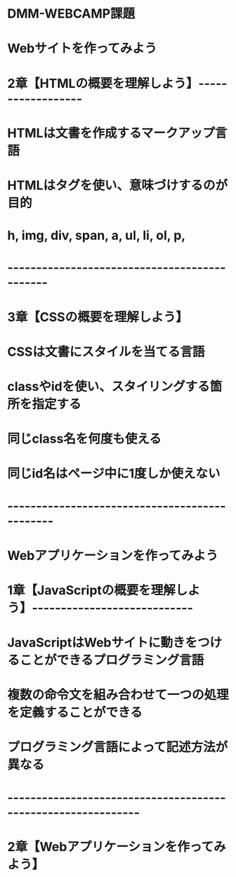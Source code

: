 # DMM-WEBCAMP課題

# Webサイトを作ってみよう

# 2章【HTMLの概要を理解しよう】------------------

# HTMLは文書を作成するマークアップ言語
# HTMLはタグを使い、意味づけするのが目的

# h, img, div, span, a, ul, li, ol, p, 

# ---------------------------------------------

# 3章【CSSの概要を理解しよう】 

# CSSは文書にスタイルを当てる言語
# classやidを使い、スタイリングする箇所を指定する
# 同じclass名を何度も使える
# 同じid名はページ中に1度しか使えない

# ----------------------------------------------

# Webアプリケーションを作ってみよう 

# 1章【JavaScriptの概要を理解しよう】----------------------------

# JavaScriptはWebサイトに動きをつけることができるプログラミング言語
# 複数の命令文を組み合わせて一つの処理を定義することができる
# プログラミング言語によって記述方法が異なる

# -------------------------------------------------------------

# 2章【Webアプリケーションを作ってみよう】



